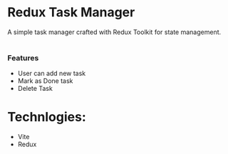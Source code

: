 # Redux Task Manager
A simple task manager crafted with Redux Toolkit for state management. <br><br>
### Features
- User can add new task
- Mark as Done task
- Delete Task

# Technlogies: 
- Vite
- Redux
